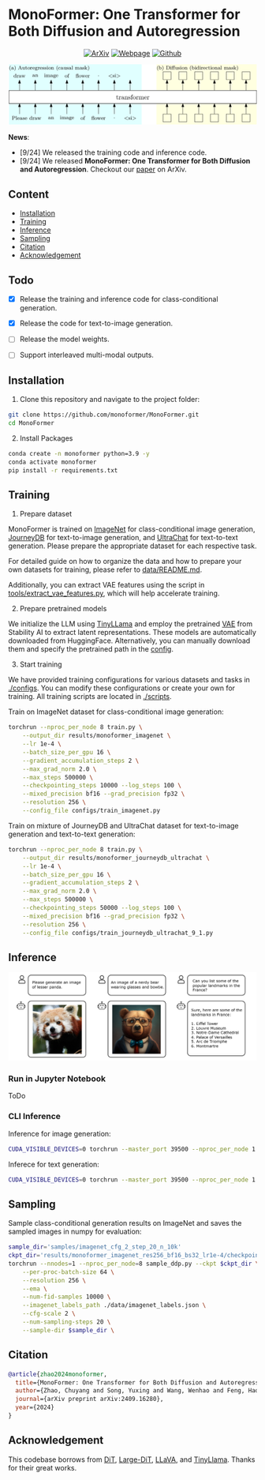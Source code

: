 # MonoFormer: One Transformer for Both Diffusion and Autoregression

<div align="center">

[![ArXiv](https://img.shields.io/badge/ArXiv-<2409.16280>-<COLOR>.svg)](https://arxiv.org/pdf/2409.16280) [![Webpage](https://img.shields.io/badge/Project-MonoFormer-<COLOR>.svg)](https://monoformer.github.io/) [![Github](https://img.shields.io/badge/Github-MonoFormer-<COLOR>.svg?logo=Github)](https://github.com/monoformer/MonoFormer) 

</div>


![Demo](.github/OTv3.png)

**News**:

- [9/24] We released the training code and inference code.
- [9/24] We released **MonoFormer: One Transformer for Both Diffusion and Autoregression**. Checkout our [paper](https://arxiv.org/pdf/2409.16280) on ArXiv.

## Content

- [Installation](#installation)
- [Training](#training)
- [Inference](#inference)
- [Sampling](#sampling)
- [Citation](#citation)
- [Acknowledgement](#acknowledgement)



## Todo
- [x] Release the training and inference code for class-conditional generation.
- [x] Release the code for text-to-image generation.
- [ ] Release the model weights.
- [ ] Support interleaved multi-modal outputs.


## Installation

1. Clone this repository and navigate to the project folder:

```bash
git clone https://github.com/monoformer/MonoFormer.git
cd MonoFormer
```

2. Install Packages

```bash
conda create -n monoformer python=3.9 -y
conda activate monoformer
pip install -r requirements.txt
```

## Training

1. Prepare dataset

MonoFormer is trained on [ImageNet]((https://image-net.org/download.php)) for class-conditional image generation, [JourneyDB](https://github.com/JourneyDB/JourneyDB) for text-to-image generation, and [UltraChat](https://huggingface.co/datasets/stingning/ultrachat) for text-to-text generation.
Please prepare the appropriate dataset for each respective task.

For detailed guide on how to organize the data and how to prepare your own datasets for training, please refer to [data/README.md](./data/README.md).

Additionally, you can extract VAE features using the script in [tools/extract_vae_features.py](./tools/extract_vae_features.py), which will help accelerate training.

2. Prepare pretrained models

We initialize the LLM using [TinyLLama](https://huggingface.co/TinyLlama/TinyLlama-1.1B-Chat-v1.0) and employ the pretrained [VAE](https://huggingface.co/stabilityai/sd-vae-ft-mse) from Stability AI to extract latent representations. These models are automatically downloaded from HuggingFace. Alternatively, you can manually download them and specify the pretrained path in the [config](./configs).

3. Start training

We have provided training configurations for various datasets and tasks in [./configs](./configs/). You can modify these configurations or create your own for training. All training scripts are located in [./scripts](./scripts/).

Train on ImageNet dataset for class-conditional image generation:

```bash
torchrun --nproc_per_node 8 train.py \
    --output_dir results/monoformer_imagenet \
    --lr 1e-4 \
    --batch_size_per_gpu 16 \
    --gradient_accumulation_steps 2 \
    --max_grad_norm 2.0 \
    --max_steps 500000 \
    --checkpointing_steps 10000 --log_steps 100 \
    --mixed_precision bf16 --grad_precision fp32 \
    --resolution 256 \
    --config_file configs/train_imagenet.py
```

Train on mixture of JourneyDB and UltraChat dataset for text-to-image generation and text-to-text generation:

```bash
torchrun --nproc_per_node 8 train.py \
    --output_dir results/monoformer_journeydb_ultrachat \
    --lr 1e-4 \
    --batch_size_per_gpu 16 \
    --gradient_accumulation_steps 2 \
    --max_grad_norm 2.0 \
    --max_steps 500000 \
    --checkpointing_steps 50000 --log_steps 100 \
    --mixed_precision bf16 --grad_precision fp32 \
    --resolution 256 \
    --config_file configs/train_journeydb_ultrachat_9_1.py
```

## Inference

![Demo](.github/demo.png)

### Run in Jupyter Notebook

ToDo

### CLI Inference

Inference for image generation:

```bash
CUDA_VISIBLE_DEVICES=0 torchrun --master_port 39500 --nproc_per_node 1 infer_dit.py --ckpt $ckpt --resolution 256 --ema
```

Inferece for text generation:

```bash
CUDA_VISIBLE_DEVICES=0 torchrun --master_port 39500 --nproc_per_node 1 infer_llm.py --ckpt $ckpt
```

## Sampling

Sample class-conditional generation results on ImageNet and saves the sampled images in numpy for evaluation:

```bash
sample_dir='samples/imagenet_cfg_2_step_20_n_10k'
ckpt_dir='results/monoformer_imagenet_res256_bf16_bs32_lr1e-4/checkpoint-50000'
torchrun --nnodes=1 --nproc_per_node=8 sample_ddp.py --ckpt $ckpt_dir \
    --per-proc-batch-size 64 \
    --resolution 256 \
    --ema \
    --num-fid-samples 10000 \
    --imagenet_labels_path ./data/imagenet_labels.json \
    --cfg-scale 2 \
    --num-sampling-steps 20 \
    --sample-dir $sample_dir \
```

## Citation

```bibtex
@article{zhao2024monoformer,
  title={MonoFormer: One Transformer for Both Diffusion and Autoregression},
  author={Zhao, Chuyang and Song, Yuxing and Wang, Wenhao and Feng, Haocheng and Ding, Errui and Sun, Yifan and Xiao, Xinyan and Wang, Jingdong},
  journal={arXiv preprint arXiv:2409.16280},
  year={2024}
}
```

## Acknowledgement

This codebase borrows from [DiT](https://github.com/facebookresearch/DiT), [Large-DiT](https://github.com/Alpha-VLLM/LLaMA2-Accessory/tree/main/Large-DiT-T2I), [LLaVA](https://github.com/haotian-liu/LLaVA), and [TinyLlama](https://github.com/jzhang38/TinyLlama/tree/main). Thanks for their great works.

